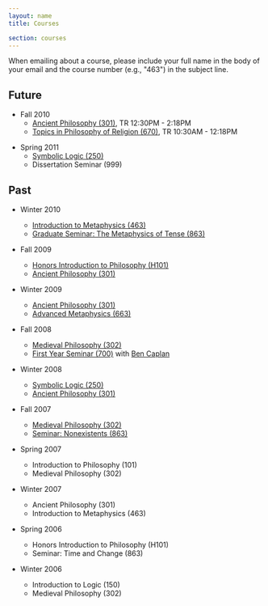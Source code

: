 ```yaml
---
layout: name
title: Courses

section: courses
---
```


When emailing about a course, please include your full name in the body of your email and the course number (e.g., "463") in the subject line. 

## Future

-	Fall 2010
	-   [Ancient Philosophy (301)](/301f2010), TR 12:30PM - 2:18PM
	-   [Topics in Philosophy of Religion (670)](/670f2010), TR 10:30AM - 12:18PM

+	Spring 2011
	+	[Symbolic Logic (250)](/250s2011)
	+	Dissertation Seminar (999)
	
## Past

-   Winter 2010
    +   [Introduction to Metaphysics (463)](/463w2010)
    +   [Graduate Seminar: The Metaphysics of Tense (863)](/863w2010)

-	Fall 2009
	-   [Honors Introduction to Philosophy (H101)](/101f2009)
	-   [Ancient Philosophy (301)](/301f2009)

-	Winter 2009
	-   [Ancient Philosophy (301)](http://phil301w2009.wordpress.com)
	-   [Advanced Metaphysics (663)](http://phil663w2009.wordpress.com)

-	Fall 2008
	-   [Medieval Philosophy (302)](http://phil302f2008.wordpress.com)
	-   [First Year Seminar (700)](http://phil700f2008.wordpress.com/) with [Ben Caplan](http://people.cohums.ohio-state.edu/caplan16/)

-	Winter 2008
	-   [Symbolic Logic (250)](http://people.cohums.ohio-state.edu/sanson7/courses/250.2008.winter/index.html) 
	-   [Ancient Philosophy (301)](http://people.cohums.ohio-state.edu/sanson7/301.2008.winter/index.html) 

-	Fall 2007
	-   [Medieval Philosophy (302)](http://people.cohums.ohio-state.edu/sanson7/courses/302.2007.fall/index.html) 
	-   [Seminar: Nonexistents (863)](http://people.cohums.ohio-state.edu/sanson7/courses/863.2007.fall/index.html)

-	Spring 2007
	-   Introduction to Philosophy (101)
	-   Medieval Philosophy (302)

-	Winter 2007
	-   Ancient Philosophy (301)
	-   Introduction to Metaphysics (463)

-	Spring 2006
	-   Honors Introduction to Philosophy (H101)
	-   Seminar: Time and Change (863)

-	Winter 2006
	-	Introduction to Logic (150)
	-	Medieval Philosophy (302)

